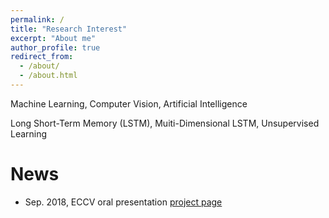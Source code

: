 ```yaml
---
permalink: /
title: "Research Interest"
excerpt: "About me"
author_profile: true
redirect_from: 
  - /about/
  - /about.html
---
```


<!-- Researcher at NVIDIA -->
<!-- Research Interest
====== -->
Machine Learning, Computer Vision, Artificial Intelligence

Long Short-Term Memory (LSTM), Muiti-Dimensional LSTM, Unsupervised Learning

News
======
* Sep. 2018, ECCV oral presentation [project page](https://wonmin-byeon.github.io/publication/2018-eccv) 